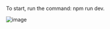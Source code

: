 To start, run the command: npm run dev.

![image](https://github.com/user-attachments/assets/b89cc7b2-7906-41ed-a3d5-289302e419ef)
